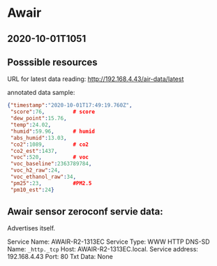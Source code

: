 # Awair

## 2020-10-01T1051 


## Posssible resources

URL for latest data reading: http://192.168.4.43/air-data/latest

annotated data sample:

```json
{"timestamp":"2020-10-01T17:49:19.760Z",
 "score":76,         # score
 "dew_point":15.76,
 "temp":24.02,
 "humid":59.96,      # humid
 "abs_humid":13.03,
 "co2":1089,         # co2
 "co2_est":1437,
 "voc":520,          # voc
 "voc_baseline":2363789784,
 "voc_h2_raw":24,
 "voc_ethanol_raw":34,
 "pm25":23,          #PM2.5
 "pm10_est":24}
```


## Awair sensor zeroconf servie data:

Advertises itself.

Service Name: AWAIR-R2-1313EC
Service Type: WWW HTTP
DNS-SD Name: `_http._tcp`
Host: AWAIR-R2-1313EC.local.
Service address: 192.168.4.43
Port: 80
Txt Data: None







